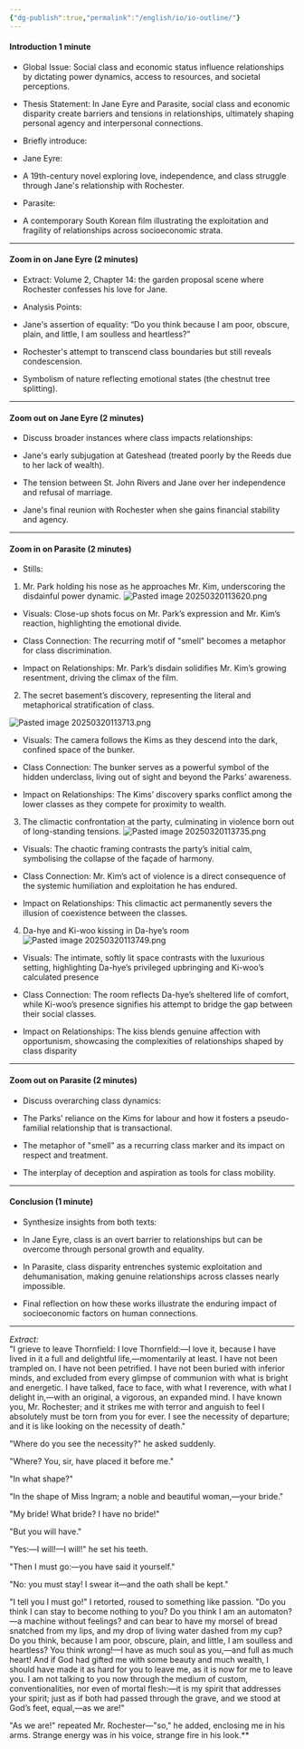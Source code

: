 ```yaml
---
{"dg-publish":true,"permalink":"/english/io/io-outline/"}
---
```



#### Introduction 1 minute

- Global Issue: Social class and economic status influence relationships by dictating power dynamics, access to resources, and societal perceptions.
    
- Thesis Statement: In Jane Eyre and Parasite, social class and economic disparity create barriers and tensions in relationships, ultimately shaping personal agency and interpersonal connections.
    
- Briefly introduce:
    

- Jane Eyre: 
    

- A 19th-century novel exploring love, independence, and class struggle through Jane's relationship with Rochester.
    

- Parasite: 
    

- A contemporary South Korean film illustrating the exploitation and fragility of relationships across socioeconomic strata.
    

---

#### Zoom in on Jane Eyre (2 minutes)

- Extract: Volume 2, Chapter 14: the garden proposal scene where Rochester confesses his love for Jane.
    

- Analysis Points:
    

- Jane's assertion of equality: “Do you think because I am poor, obscure, plain, and little, I am soulless and heartless?”
    
- Rochester's attempt to transcend class boundaries but still reveals condescension.
    
- Symbolism of nature reflecting emotional states (the chestnut tree splitting).
    

---

#### Zoom out on Jane Eyre (2 minutes)

- Discuss broader instances where class impacts relationships:
    

- Jane's early subjugation at Gateshead (treated poorly by the Reeds due to her lack of wealth).
    
- The tension between St. John Rivers and Jane over her independence and refusal of marriage.
    
- Jane's final reunion with Rochester when she gains financial stability and agency.
    

---

#### Zoom in on Parasite (2 minutes)

- Stills:
    

1. Mr. Park holding his nose as he approaches Mr. Kim, underscoring the disdainful power dynamic.
![Pasted image 20250320113620.png](/img/user/Media/Pasted%20image%2020250320113620.png)
    
- Visuals: Close-up shots focus on Mr. Park’s expression and Mr. Kim’s reaction, highlighting the emotional divide.
    
- Class Connection: The recurring motif of "smell" becomes a metaphor for class discrimination.
    
- Impact on Relationships: Mr. Park’s disdain solidifies Mr. Kim’s growing resentment, driving the climax of the film.
    

2. The secret basement’s discovery, representing the literal and metaphorical stratification of class.

![Pasted image 20250320113713.png](/img/user/Media/Pasted%20image%2020250320113713.png)
    
- Visuals: The camera follows the Kims as they descend into the dark, confined space of the bunker.
    
- Class Connection: The bunker serves as a powerful symbol of the hidden underclass, living out of sight and beyond the Parks’ awareness.
    
- Impact on Relationships: The Kims’ discovery sparks conflict among the lower classes as they compete for proximity to wealth.
    

3. The climactic confrontation at the party, culminating in violence born out of long-standing tensions.
![Pasted image 20250320113735.png](/img/user/Media/Pasted%20image%2020250320113735.png)
    
- Visuals: The chaotic framing contrasts the party’s initial calm, symbolising the collapse of the façade of harmony.
    
- Class Connection: Mr. Kim’s act of violence is a direct consequence of the systemic humiliation and exploitation he has endured.
    
- Impact on Relationships: This climactic act permanently severs the illusion of coexistence between the classes.
    

4. Da-hye and Ki-woo kissing in Da-hye’s room
    ![Pasted image 20250320113749.png](/img/user/Media/Pasted%20image%2020250320113749.png)
    
- Visuals: The intimate, softly lit space contrasts with the luxurious setting, highlighting Da-hye’s privileged upbringing and Ki-woo’s calculated presence
    
- Class Connection: The room reflects Da-hye’s sheltered life of comfort, while Ki-woo’s presence signifies his attempt to bridge the gap between their social classes.
    
- Impact on Relationships: The kiss blends genuine affection with opportunism, showcasing the complexities of relationships shaped by class disparity
    

---

#### Zoom out on Parasite (2 minutes)

- Discuss overarching class dynamics:
    

- The Parks’ reliance on the Kims for labour and how it fosters a pseudo-familial relationship that is transactional.
    
- The metaphor of "smell" as a recurring class marker and its impact on respect and treatment.
    
- The interplay of deception and aspiration as tools for class mobility.
    

---

#### Conclusion (1 minute)

- Synthesize insights from both texts:
    

- In Jane Eyre, class is an overt barrier to relationships but can be overcome through personal growth and equality.
    
- In Parasite, class disparity entrenches systemic exploitation and dehumanisation, making genuine relationships across classes nearly impossible.
    

- Final reflection on how these works illustrate the enduring impact of socioeconomic factors on human connections.
    

---

*Extract:*  
"I grieve to leave Thornfield: I love Thornfield:—I love it, because I have lived in it a full and delightful life,—momentarily at least. I have not been trampled on. I have not been petrified. I have not been buried with inferior minds, and excluded from every glimpse of communion with what is bright and energetic. I have talked, face to face, with what I reverence, with what I delight in,—with an original, a vigorous, an expanded mind. I have known you, Mr. Rochester; and it strikes me with terror and anguish to feel I absolutely must be torn from you for ever. I see the necessity of departure; and it is like looking on the necessity of death."

"Where do you see the necessity?" he asked suddenly.

"Where? You, sir, have placed it before me."

"In what shape?"

"In the shape of Miss Ingram; a noble and beautiful woman,—your bride."

"My bride! What bride? I have no bride!"

"But you will have."

"Yes:—I will!—I will!" he set his teeth.

"Then I must go:—you have said it yourself."

"No: you must stay! I swear it—and the oath shall be kept."

"I tell you I must go!" I retorted, roused to something like passion. "Do you think I can stay to become nothing to you? Do you think I am an automaton?—a machine without feelings? and can bear to have my morsel of bread snatched from my lips, and my drop of living water dashed from my cup? Do you think, because I am poor, obscure, plain, and little, I am soulless and heartless? You think wrong!—I have as much soul as you,—and full as much heart! And if God had gifted me with some beauty and much wealth, I should have made it as hard for you to leave me, as it is now for me to leave you. I am not talking to you now through the medium of custom, conventionalities, nor even of mortal flesh:—it is my spirit that addresses your spirit; just as if both had passed through the grave, and we stood at God’s feet, equal,—as we are!"

"As we are!" repeated Mr. Rochester—"so," he added, enclosing me in his arms. Strange energy was in his voice, strange fire in his look.**